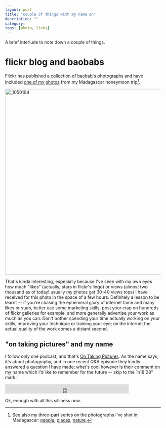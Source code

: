 ```yaml
---
layout: post
title: "couple of things with my name on"
description: ""
category: 
tags: [photo, links]
---
```


A brief interlude to note down a couple of things.

# flickr blog and baobabs

Flickr has published a [collection of baobab's photographs](https://www.flickr.com/photos/flickr/galleries/72157645103036432/) and have included [one of my photos](http://flic.kr/p/dWWjYD) from my Madagascar honeymoon trip[^nota-madagascar]. 

<a href="http://www.flickr.com/photos/aadm/8497971885/" title="_1050194 by aadm, on Flickr"><img src="http://farm9.staticflickr.com/8243/8497971885_7ee2ba2c16_c.jpg" width="800" height="600" alt="_1050194"></a>

That's kinda interesting, especially because I've seen with my own eyes how much "likes" (actually, stars in flickr's lingo) or views (almost two thousand as of today! usually my photos get 30-40 views tops) I have received for this photo in the space of a few hours. Definitely a lesson to be learnt -- if you're chasing the ephemeral glory of internet fame and many likes or stars, better use some marketing skills, post your crap on hundreds of flickr galleries for example, and more generally advertise your work as much as you can. Don't bother spending your time actually working on your skills, improving your technique or training your eye; on the internet the actual quality of the work comes a distant second. 


## "on taking pictures" and my name

I follow only one podcast, and that's [On Taking Pictures](http://5by5.tv/otp). As the name says, it's about photography, and in one recent Q&A episode they kindly answered a question I have made; what's cool however is their comment on my name which I'd like to remember for the future -- skip to the 1h18'28" mark: 

<iframe width="400" height="30" src="http://5by5.tv/audio_embed/?s=otp%2F2014%2Fotp-094.mp3" frameborder="0" scrolling="no" allowfullscreen></iframe>

Ok, enough with all this silliness now.

[^nota-madagascar]: See also my three-part series on the photographs I've shot in Madagascar: [people](2013-02-23-madagascar-persone.html), [places](2013-02-27-madagascar-luoghi.html), [nature](2013-03-02-madagascar-natura.html).

